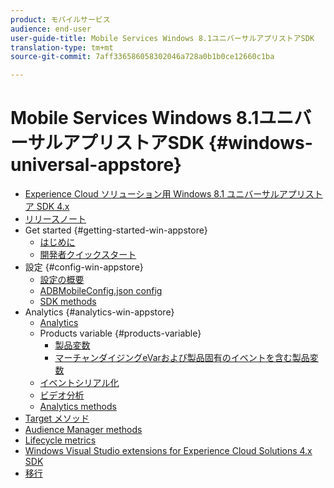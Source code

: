 ```yaml
---
product: モバイルサービス
audience: end-user
user-guide-title: Mobile Services Windows 8.1ユニバーサルアプリストアSDK
translation-type: tm+mt
source-git-commit: 7aff336586058302046a728a0b1b0ce12660c1ba

---
```



# Mobile Services Windows 8.1ユニバーサルアプリストアSDK {#windows-universal-appstore}

+ [Experience Cloud ソリューション用 Windows 8.1 ユニバーサルアプリストア SDK 4.x ](overview.md)
+ [リリースノート](release-notes.md)
+ Get started {#getting-started-win-appstore}
   + [はじめに](c-getting-started/c-getting-started.md)
   + [開発者クイックスタート](c-getting-started/dev-qs.md)
+ 設定 {#config-win-appstore}
   + [設定の概要](c-configuration/c-configuration.md)
   + [ADBMobileConfig.json config](c-configuration/c.json.md)
   + [SDK methods](c-configuration/methods.md)
+ Analytics {#analytics-win-appstore}
   + [Analytics](analytics/analytics.md)
   + Products variable {#products-variable}
      + [製品変数](analytics/products/products.md)
      + [マーチャンダイジングeVarおよび製品固有のイベントを含む製品変数](analytics/products/products-variable-evars-events.md)
   + [イベントシリアル化](analytics/event-serialization.md)
   + [ビデオ分析](analytics/video-qs.md)
   + [Analytics methods](analytics/analytics-methods.md)
+ [Target メソッド](target/target-methods.md)
+ [Audience Manager methods](audiencemgmt/audience-manager-methods.md)
+ [Lifecycle metrics](metrics.md)
+ [Windows Visual Studio extensions for Experience Cloud Solutions 4.x SDK](extensions/win-vse-4x.md)
+ [移行](migration-v3.md)
